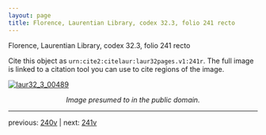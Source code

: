 ```yaml
---
layout: page
title: Florence, Laurentian Library, codex 32.3, folio 241 recto
---
```


Florence, Laurentian Library, codex 32.3, folio 241 recto

Cite this object as `urn:cite2:citelaur:laur32pages.v1:241r`.  The full image is linked to a citation tool you can use to cite regions of the image.

[![laur32_3_00489](http://www.homermultitext.org/iipsrv?IIIF=/project/homer/pyramidal/deepzoom/citelaur/laur32imgs/v1/laur32_3_00489.tif/full/800,/0/default.jpg)](http://www.homermultitext.org/ict2/?urn=urn:cite2:citelaur:laur32imgs.v1:laur32_3_00489) 

<p style="text-align: center; font-style: italic;">Image presumed to in the public domain.</p>

---

previous: [240v](../240v/) | next: [241v](../241v/)